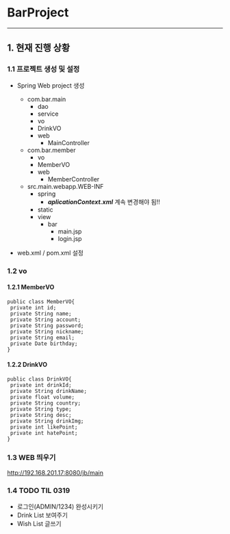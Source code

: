 # BarProject
----
## 1. 현재 진행 상황 
### 1.1 프로젝트 생성 및 설정
* Spring Web project 생성
  * com.bar.main
    * dao
    * service
    * vo
     * DrinkVO
    * web
      * MainController
  * com.bar.member
    * vo
     * MemberVO
    * web
      * MemberController
  * src.main.webapp.WEB-INF
    * spring
      * ***aplicationContext.xml*** 계속 변경해야 됨!!
    * static
    * view
      * bar
        * main.jsp
        * login.jsp

* web.xml / pom.xml 설정
### 1.2 vo
#### 1.2.1 MemberVO
```
public class MemberVO{
 private int id;
 private String name;
 private String account;
 private String password;
 private String nickname;
 private String email;
 private Date birthday;
}

```
#### 1.2.2 DrinkVO
```
public class DrinkVO{
 private int drinkId;
 private String drinkName;
 private float volume;
 private String country;
 private String type;
 private String desc;
 private String drinkImg;
 private int likePoint;
 private int hatePoint;
}
```

### 1.3 WEB 띄우기
http://192.168.201.17:8080/jb/main
        
### 1.4 TODO TIL 0319
* 로그인(ADMIN/1234) 완성시키기
* Drink List 보여주기
* Wish List 글쓰기
